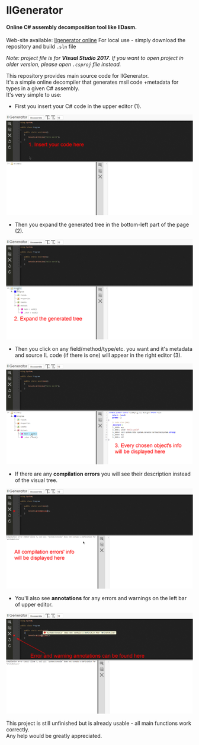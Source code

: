 # IlGenerator
#### Online C# assembly decomposition tool like IlDasm. ####

Web-site available: [Ilgenerator online](http://ilgenerator.apphb.com "IlGenerator main page")
For local use - simply download the repository and build ```.sln``` file 

_Note: project file is for **Visual Studio 2017**. If you want to open project in older version, please open ```.csproj``` file instead._

This repository provides main source code for IlGenerator.  
It's a simple online decompiler that generates msil code +metadata for types in a given C# assembly.  
It's very simple to use:  
  * First you insert your C# code in the upper editor (1).  
  
![Upper editor](/images/editor.png)    
  
  * Then you expand the generated tree in the bottom-left part of the page (2). 
    
![Tree](/images/tree.png)  
  
  * Then you click on any field/method/type/etc. you want and it's metadata and source IL code (if there is one) will appear in the right editor (3).  
  
![Result editor](/images/resultEditor.png)  
  
  * If there are any **compilation errors** you will see their description instead of the visual tree.  
    
![Error messages](/images/errorMessages.png)  
  
  * You'll also see **annotations** for any errors and warnings on the left bar of upper editor.  
    
![Annotations](/images/annotations.png)  

This project is still unfinished but is already usable - all main functions work correctly.  
Any help would be greatly appreciated.
